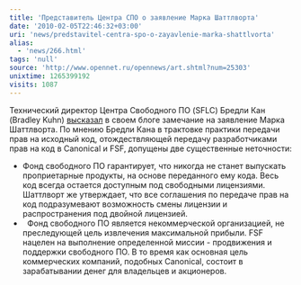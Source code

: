 ```yaml
---
title: 'Представитель Центра СПО о заявление Марка Шаттлворта'
date: '2010-02-05T22:46:32+03:00'
uri: 'news/predstavitel-centra-spo-o-zayavlenie-marka-shattlvorta'
alias: 
  - 'news/266.html'
tags: 'null'
source: 'http://www.opennet.ru/opennews/art.shtml?num=25303'
unixtime: 1265399192
visits: 1087
---
```

Технический директор Центра Свободного ПО (SFLC) Бредли Кан (Bradley Kuhn) [высказал](http://ebb.org/bkuhn/blog/2010/02/01/copyright-not-all-equal.html) в своем блоге замечание на заявление Марка Шаттлворта. По мнению Бредли Кана в трактовке практики передачи прав на исходный код, отождествляющей передачу разработчиками прав на код в Canonical и FSF, допущены две существенные неточности:

*   Фонд свободного ПО гарантирует, что никогда не станет выпускать проприетарные продукты, на основе переданного ему кода. Весь код всегда остается доступным под свободными лицензиями. Шаттлворт же утверждает, что все соглашения по передаче прав на код подразумевают возможность смены лицензии и распространения под двойной лицензией.
*     Фонд свободного ПО является некоммерческой организацией, не преследующей цель извлечения максимальной прибыли. FSF нацелен на выполнение определенной миссии - продвижения и поддержки свободного ПО. В то время как основная цель коммерческих компаний, подобных Canonical, состоит в зарабатывании денег для владельцев и акционеров.
